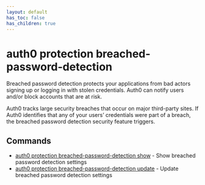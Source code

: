 ```yaml
---
layout: default
has_toc: false
has_children: true
---
```

# auth0 protection breached-password-detection

Breached password detection protects your applications from bad actors signing up or logging in with stolen credentials. Auth0 can notify users and/or block accounts that are at risk.

Auth0 tracks large security breaches that occur on major third-party sites. If Auth0 identifies that any of your users’ credentials were part of a breach, the breached password detection security feature triggers.

## Commands

- [auth0 protection breached-password-detection show](auth0_protection_breached-password-detection_show.md) - Show breached password detection settings
- [auth0 protection breached-password-detection update](auth0_protection_breached-password-detection_update.md) - Update breached password detection settings

